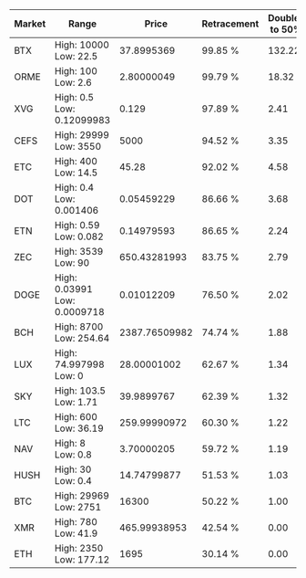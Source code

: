 | Market | Range | Price| Retracement | Doubles to 50% |
| --- | --- | --- | --- | --- |
| BTX | High: 10000<br />Low: 22.5 | 37.8995369 | 99.85 % | 132.22 |
| ORME | High: 100<br />Low: 2.6 | 2.80000049 | 99.79 % | 18.32 |
| XVG | High: 0.5<br />Low: 0.12099983 | 0.129 | 97.89 % | 2.41 |
| CEFS | High: 29999<br />Low: 3550 | 5000 | 94.52 % | 3.35 |
| ETC | High: 400<br />Low: 14.5 | 45.28 | 92.02 % | 4.58 |
| DOT | High: 0.4<br />Low: 0.001406 | 0.05459229 | 86.66 % | 3.68 |
| ETN | High: 0.59<br />Low: 0.082 | 0.14979593 | 86.65 % | 2.24 |
| ZEC | High: 3539<br />Low: 90 | 650.43281993 | 83.75 % | 2.79 |
| DOGE | High: 0.03991<br />Low: 0.0009718 | 0.01012209 | 76.50 % | 2.02 |
| BCH | High: 8700<br />Low: 254.64 | 2387.76509982 | 74.74 % | 1.88 |
| LUX | High: 74.997998<br />Low: 0 | 28.00001002 | 62.67 % | 1.34 |
| SKY | High: 103.5<br />Low: 1.71 | 39.9899767 | 62.39 % | 1.32 |
| LTC | High: 600<br />Low: 36.19 | 259.99990972 | 60.30 % | 1.22 |
| NAV | High: 8<br />Low: 0.8 | 3.70000205 | 59.72 % | 1.19 |
| HUSH | High: 30<br />Low: 0.4 | 14.74799877 | 51.53 % | 1.03 |
| BTC | High: 29969<br />Low: 2751 | 16300 | 50.22 % | 1.00 |
| XMR | High: 780<br />Low: 41.9 | 465.99938953 | 42.54 % | 0.00 |
| ETH | High: 2350<br />Low: 177.12 | 1695 | 30.14 % | 0.00 |
